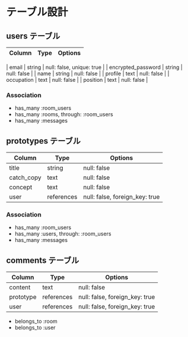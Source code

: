 # テーブル設計

## users テーブル

| Column             | Type   | Options     |
| ------------------ | ------ | ----------- |

| email              | string | null: false, unique: true |
| encrypted_password | string | null: false |
| name               | string | null: false |
| profile            | text   | null: false |
| occupation         | text   | null: false |
| position           | text   | null: false |

### Association

- has_many :room_users
- has_many :rooms, through: :room_users
- has_many :messages

## prototypes テーブル

| Column       | Type        | Options                        |
| -----------  | ------------| ------------------------------ |
| title        | string      | null: false                    |
| catch_copy   | text        | null: false                    |
| concept      | text        | null: false                    |
| user         | references  | null: false, foreign_key: true |

### Association

- has_many :room_users
- has_many :users, through: :room_users
- has_many :messages


## comments テーブル

| Column  | Type       | Options                        |
| ------- | ---------- | ------------------------------ |
| content   | text       | null: false                    |
| prototype | references | null: false, foreign_key: true |
| user      | references | null: false, foreign_key: true |

- belongs_to :room
- belongs_to :user